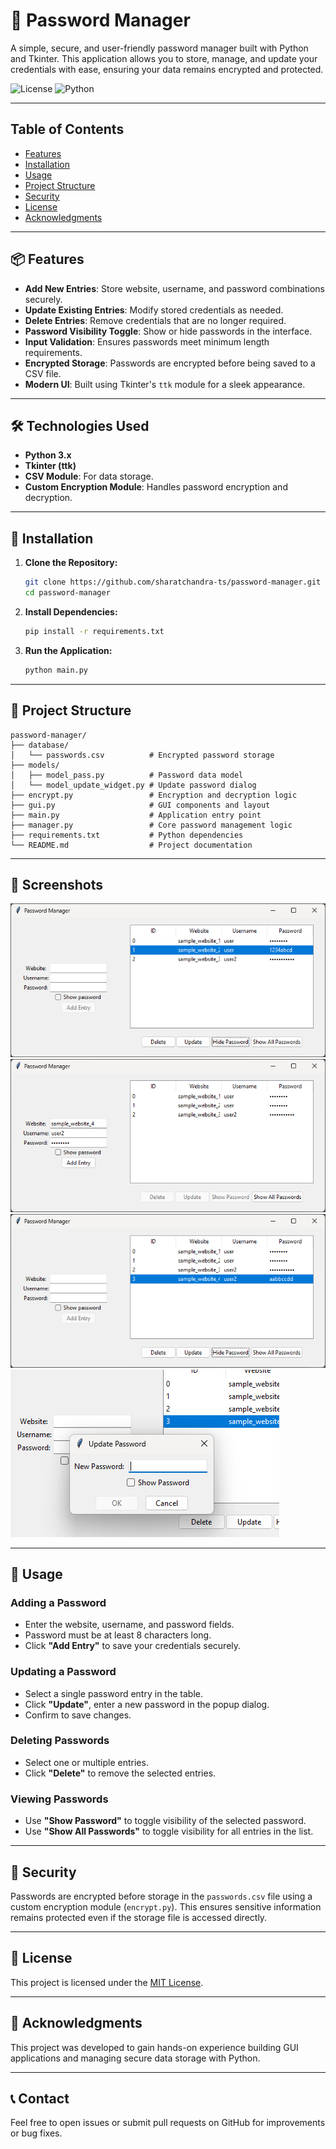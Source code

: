 # 🔐 Password Manager

A simple, secure, and user-friendly password manager built with Python and Tkinter. This application allows you to store, manage, and update your credentials with ease, ensuring your data remains encrypted and protected.

![License](https://img.shields.io/badge/license-MIT-blue.svg) ![Python](https://img.shields.io/badge/python-3.8%2B-blue)

---

## Table of Contents

- [Features](#features)
- [Installation](#installation)
- [Usage](#usage)
- [Project Structure](#project-structure)
- [Security](#security)
- [License](#license)
- [Acknowledgments](#acknowledgments)

---

## 📦 Features

- **Add New Entries**: Store website, username, and password combinations securely.
- **Update Existing Entries**: Modify stored credentials as needed.
- **Delete Entries**: Remove credentials that are no longer required.
- **Password Visibility Toggle**: Show or hide passwords in the interface.
- **Input Validation**: Ensures passwords meet minimum length requirements.
- **Encrypted Storage**: Passwords are encrypted before being saved to a CSV file.
- **Modern UI**: Built using Tkinter's `ttk` module for a sleek appearance.

---

## 🛠️ Technologies Used

- **Python 3.x**
- **Tkinter (ttk)**
- **CSV Module**: For data storage.
- **Custom Encryption Module**: Handles password encryption and decryption.

---

## 🚀 Installation

1. **Clone the Repository:**

   ```bash
   git clone https://github.com/sharatchandra-ts/password-manager.git
   cd password-manager
   ```
2. **Install Dependencies:**

   ```bash
   pip install -r requirements.txt
   ```
3. **Run the Application:**
   ```bash
   python main.py
   ```

---

## 📂 Project Structure
   ```pgsql
   password-manager/
   ├── database/
   │   └── passwords.csv          # Encrypted password storage
   ├── models/
   │   ├── model_pass.py          # Password data model
   │   └── model_update_widget.py # Update password dialog
   ├── encrypt.py                 # Encryption and decryption logic
   ├── gui.py                     # GUI components and layout
   ├── main.py                    # Application entry point
   ├── manager.py                 # Core password management logic
   ├── requirements.txt           # Python dependencies
   └── README.md                  # Project documentation
   ```

---

## 📸 Screenshots

   ![Screenshots](assets/images/ss1.png)
   ![Screenshots](assets/images/ss2.png)
   ![Screenshots](assets/images/ss3.png)
   ![Screenshots](assets/images/ss4.png)

---

## 🧪 Usage

### Adding a Password

- Enter the website, username, and password fields.
- Password must be at least 8 characters long.
- Click **"Add Entry"** to save your credentials securely.

### Updating a Password

- Select a single password entry in the table.
- Click **"Update"**, enter a new password in the popup dialog.
- Confirm to save changes.

### Deleting Passwords

- Select one or multiple entries.
- Click **"Delete"** to remove the selected entries.

### Viewing Passwords

- Use **"Show Password"** to toggle visibility of the selected password.
- Use **"Show All Passwords"** to toggle visibility for all entries in the list.

---

## 🔐 Security

Passwords are encrypted before storage in the `passwords.csv` file using a custom encryption module (`encrypt.py`). This ensures sensitive information remains protected even if the storage file is accessed directly.

---

## 📄 License

This project is licensed under the [MIT License](LICENSE).

---

## 🙌 Acknowledgments

This project was developed to gain hands-on experience building GUI applications and managing secure data storage with Python.

---

## 📞 Contact

Feel free to open issues or submit pull requests on GitHub for improvements or bug fixes.
